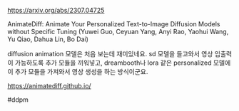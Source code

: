 https://arxiv.org/abs/2307.04725

AnimateDiff: Animate Your Personalized Text-to-Image Diffusion Models without Specific Tuning (Yuwei Guo, Ceyuan Yang, Anyi Rao, Yaohui Wang, Yu Qiao, Dahua Lin, Bo Dai)

diffusion animation 모델은 처음 보는데 재미있네요. sd 모델을 들고와서 영상 입출력이 가능하도록 추가 모듈을 끼워넣고, dreambooth나 lora 같은 personalized 모델에 이 추가 모듈을 가져와서 영상 생성을 하는 방식이군요.

https://animatediff.github.io/

#ddpm 